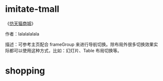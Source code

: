 # imitate-tmall

《[仿天猫商城](http://community.apicloud.com/bbs/forum.php?mod=viewthread&tid=673&extra=page%3D1)》

作者：lalalalalala

描述：可参考主页配合 frameGroup 来进行导航切换。除布局外很多切换效果实际都可以使用这种方式，比如：幻灯片、Table 布局切换等。
# shopping
